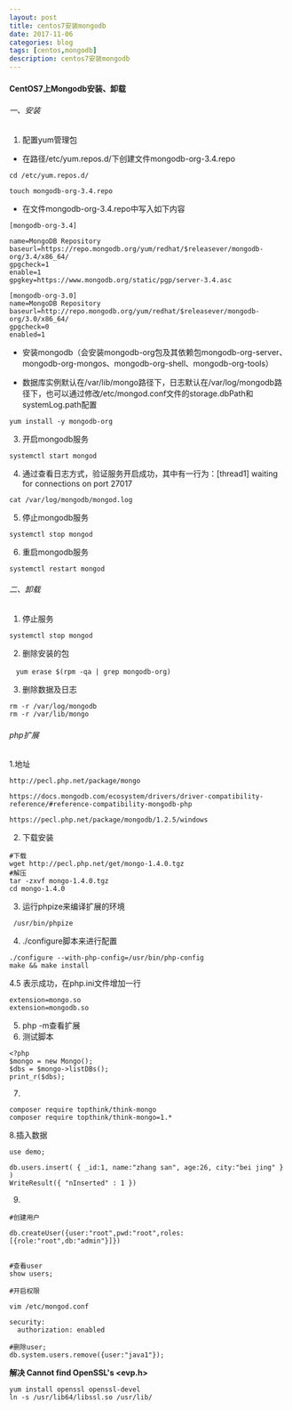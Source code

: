 ```yaml
---
layout: post
title: centos7安装mongodb
date: 2017-11-06
categories: blog
tags: [centos,mongodb]
description: centos7安装mongodb
---
```



#### CentOS7上Mongodb安装、卸载

###### 一、安装

1. 配置yum管理包

 - 在路径/etc/yum.repos.d/下创建文件mongodb-org-3.4.repo

```
cd /etc/yum.repos.d/

touch mongodb-org-3.4.repo
```

- 在文件mongodb-org-3.4.repo中写入如下内容

```
[mongodb-org-3.4]

name=MongoDB Repository
baseurl=https://repo.mongodb.org/yum/redhat/$releasever/mongodb-org/3.4/x86_64/
gpgcheck=1
enable=1
gpgkey=https://www.mongodb.org/static/pgp/server-3.4.asc
```

```
[mongodb-org-3.0]
name=MongoDB Repository
baseurl=http://repo.mongodb.org/yum/redhat/$releasever/mongodb-org/3.0/x86_64/
gpgcheck=0
enabled=1
```

- 安装mongodb（会安装mongodb-org包及其依赖包mongodb-org-server、mongodb-org-mongos、mongodb-org-shell、mongodb-org-tools）

- 数据库实例默认在/var/lib/mongo路径下，日志默认在/var/log/mongodb路径下，也可以通过修改/etc/mongod.conf文件的storage.dbPath和systemLog.path配置

```
yum install -y mongodb-org
```

3. 开启mongodb服务
```
systemctl start mongod
```

4. 通过查看日志方式，验证服务开启成功，其中有一行为：[thread1] waiting for connections on port 27017

```
cat /var/log/mongodb/mongod.log
```
5. 停止mongodb服务

```
systemctl stop mongod 
```

6. 重启mongodb服务

```
systemctl restart mongod 
```

###### 二、卸载

1. 停止服务

```
systemctl stop mongod 
```

2. 删除安装的包

```
　yum erase $(rpm -qa | grep mongodb-org)
```

3. 删除数据及日志

```
rm -r /var/log/mongodb
rm -r /var/lib/mongo
```

###### php扩展

1.地址

```
http://pecl.php.net/package/mongo
```

```
https://docs.mongodb.com/ecosystem/drivers/driver-compatibility-reference/#reference-compatibility-mongodb-php
```

```
https://pecl.php.net/package/mongodb/1.2.5/windows
```
2. 下载安装

```
#下载
wget http://pecl.php.net/get/mongo-1.4.0.tgz
#解压
tar -zxvf mongo-1.4.0.tgz 
cd mongo-1.4.0 
```

3. 运行phpize来编译扩展的环境

```
 /usr/bin/phpize
```

4. ./configure脚本来进行配置

```
./configure --with-php-config=/usr/bin/php-config 
make && make install
```

4.5 表示成功，在php.ini文件增加一行

```
extension=mongo.so
extension=mongodb.so
```
5. php -m查看扩展
6. 测试脚本

```
<?php
$mongo = new Mongo();
$dbs = $mongo->listDBs();
print_r($dbs);

```


7.

```
composer require topthink/think-mongo
composer require topthink/think-mongo=1.*
```

8.插入数据
```
use demo;

db.users.insert( { _id:1, name:"zhang san", age:26, city:"bei jing" } )
WriteResult({ "nInserted" : 1 })
```
9.

```
#创建用户

db.createUser({user:"root",pwd:"root",roles:[{role:"root",db:"admin"}]})


#查看user
show users;

#开启权限

vim /etc/mongod.conf

security:
  authorization: enabled

#删除user;
db.system.users.remove({user:"java1"});
```


**解决 Cannot find OpenSSL's <evp.h>**

```
yum install openssl openssl-devel
ln -s /usr/lib64/libssl.so /usr/lib/
```